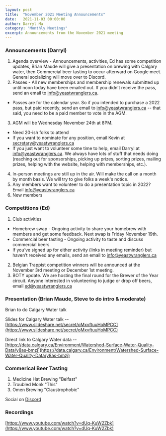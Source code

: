 ```yaml
---
layout: post
title:  "November 2021 Meeting Announcements"
date:   2021-11-03 00:00:00
author: Darryl Ma
category: "Monthly Meetings"
excerpt: Announcements from the November 2021 meeting
---
```


### Announcements (Darryl)
1. Agenda overview - Announcements, activities, Ed has some competition updates, Brian Maude will give a presentation on brewing with Calgary water, then Commercial beer tasting to occur afterward on Google meet.  General socializing will move over to Discord.
2. Passes - All new memberships and membership renewals submitted up until noon today have been emailed out. If you didn’t receive the pass, send an email to info@yeastwranglers.ca.
  - Passes are for the calendar year.  So if you intended to purchase a 2022 pass, but paid recently, send an email to info@yeastwranglers.ca -- that said, you need to be a paid member to vote in the AGM.
3. AGM will be Wednesday November 24th at 8PM.
  - Need 20-ish folks to attend
  - If you want to nominate for any position, email Kevin at secretary@yeastwranglers.ca
  - If you just want to volunteer some time to help, email Darryl at info@yeastwranglers.ca.  We always have lots of stuff that needs doing (reaching out for sponsorships, picking up prizes, sorting prizes, mailing prizes, helping with the website, helping with memberships, etc.).
4. In-person meetings are still up in the air.  Will make the call on a month by month basis.  We will try to give folks a week's notice.
5. Any members want to volunteer to do a presentation topic in 2022?  Email info@yeastwranglers.ca
6. New members

### Competitions (Ed)
1. Club activities
  - Homebrew swap - Ongoing activity to share your homebrew with members and get some feedback.  Next swap is Friday November 19th.
  - Commercial beer tasting - Ongoing activity to taste and discuss commercial beers
  - If you’ve signed up for either activity (links in meeting reminder) but haven’t received any emails, send an email to info@yeastwranglers.ca
2. Belgian Trappist competition winners will be announced at the November 3rd meeting or December 1st meeting.
3. BOTY update.  We are hosting the final round for the Brewer of the Year circuit.  Anyone interested in volunteering to judge or drop off beers, email ed@yeastwranglers.ca

### Presentation (Brian Maude, Steve to do intro & moderate)

Brian to do Calgary Water talk

Slides for Calgary Water talk -- [https://www.slideshare.net/secret/oMxvftuuHoMPCC](https://www.slideshare.net/secret/oMxvftuuHoMPCC)

Direct link to Calgary Water data -- [https://data.calgary.ca/Environment/Watershed-Surface-Water-Quality-Data/y8as-bmzj](https://data.calgary.ca/Environment/Watershed-Surface-Water-Quality-Data/y8as-bmzj)

### Commerical Beer Tasting
1. Medicine Hat Brewing "Belfast"
2. Troubled Monk "This"
3. Omen Brewing "Claustrophobic"

Social on [Discord](https://discord.gg/zK9svhq)

### Recordings
[https://www.youtube.com/watch?v=dUq-KuW2Zbk](https://www.youtube.com/watch?v=dUq-KuW2Zbk)